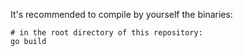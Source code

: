 It's recommended to compile by yourself the binaries:
```
# in the root directory of this repository:
go build
```
